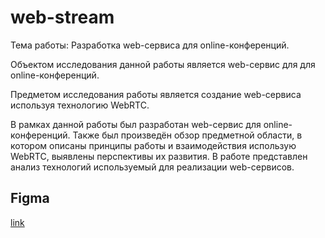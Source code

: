 # web-stream

Тема работы: Разработка web-сервиса для online-конференций.

Объектом исследования данной работы является web-сервис для для online-конференций.

Предметом исследования работы является создание web-сервиса используя технологию WebRTC.

В рамках данной работы был разработан web-сервис для online-конференций. Также был 
произведён обзор предметной области, в котором описаны принципы работы и взаимодействия
использую WebRTC, выявлены перспективы их развития. В работе представлен анализ
технологий используемый для реализации web-сервисов.

## Figma
[link](https://www.figma.com/file/YxyBJvSDVYXlBUZMr0EGhi/web-stream?node-id=0%3A1)

